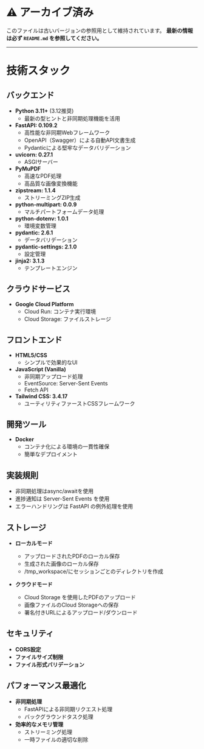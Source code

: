# ⚠️ アーカイブ済み

このファイルは古いバージョンの参照用として維持されています。
**最新の情報は必ず `README.md` を参照してください。**

---

# 技術スタック

## バックエンド
- **Python 3.11+** (3.12推奨)
  - 最新の型ヒントと非同期処理機能を活用
- **FastAPI: 0.109.2**
  - 高性能な非同期Webフレームワーク
  - OpenAPI（Swagger）による自動API文書生成
  - Pydanticによる堅牢なデータバリデーション
- **uvicorn: 0.27.1**
  - ASGIサーバー
- **PyMuPDF**
  - 高速なPDF処理
  - 高品質な画像変換機能
- **zipstream: 1.1.4** 
  - ストリーミングZIP生成
- **python-multipart: 0.0.9**
  - マルチパートフォームデータ処理
- **python-dotenv: 1.0.1**
  - 環境変数管理
- **pydantic: 2.6.1**
  - データバリデーション
- **pydantic-settings: 2.1.0**
  - 設定管理
- **jinja2: 3.1.3**
  - テンプレートエンジン

## クラウドサービス
- **Google Cloud Platform**
  - Cloud Run: コンテナ実行環境
  - Cloud Storage: ファイルストレージ

## フロントエンド
- **HTML5/CSS**
  - シンプルで効果的なUI
- **JavaScript (Vanilla)**
  - 非同期アップロード処理
  - EventSource: Server-Sent Events
  - Fetch API
- **Tailwind CSS: 3.4.17**
  - ユーティリティファーストCSSフレームワーク

## 開発ツール
- **Docker**
  - コンテナ化による環境の一貫性確保
  - 簡単なデプロイメント

## 実装規則
- 非同期処理はasync/awaitを使用
- 進捗通知は Server-Sent Events を使用
- エラーハンドリングは FastAPI の例外処理を使用

## ストレージ
- **ローカルモード**
  - アップロードされたPDFのローカル保存
  - 生成された画像のローカル保存
  - /tmp_workspace/にセッションごとのディレクトリを作成

- **クラウドモード**
  - Cloud Storage を使用したPDFのアップロード
  - 画像ファイルのCloud Storageへの保存
  - 署名付きURLによるアップロード/ダウンロード

## セキュリティ
- **CORS設定**
- **ファイルサイズ制限**
- **ファイル形式バリデーション**

## パフォーマンス最適化
- **非同期処理**
  - FastAPIによる非同期リクエスト処理
  - バックグラウンドタスク処理
- **効率的なメモリ管理**
  - ストリーミング処理
  - 一時ファイルの適切な削除